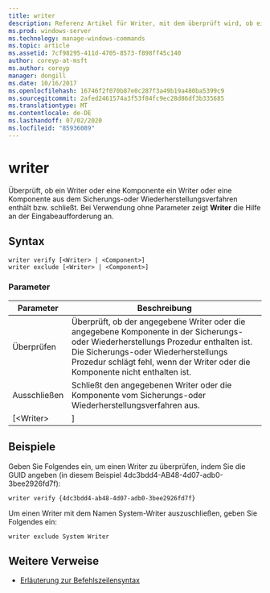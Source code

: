 ```yaml
---
title: writer
description: Referenz Artikel für Writer, mit dem überprüft wird, ob ein Writer oder eine Komponente ein Writer oder eine Komponente aus dem Sicherungs-oder Wiederherstellungsverfahren umfasst oder ausschließt.
ms.prod: windows-server
ms.technology: manage-windows-commands
ms.topic: article
ms.assetid: 7cf98295-411d-4705-8573-f898ff45c140
author: coreyp-at-msft
ms.author: coreyp
manager: dongill
ms.date: 10/16/2017
ms.openlocfilehash: 16746f2f070b87e0c287f3a49b19a480ba5399c9
ms.sourcegitcommit: 2afed2461574a3f53f84fc9ec28d86df3b335685
ms.translationtype: MT
ms.contentlocale: de-DE
ms.lasthandoff: 07/02/2020
ms.locfileid: "85936089"
---
```

# <a name="writer"></a>writer



Überprüft, ob ein Writer oder eine Komponente ein Writer oder eine Komponente aus dem Sicherungs-oder Wiederherstellungsverfahren enthält bzw. schließt. Bei Verwendung ohne Parameter zeigt **Writer** die Hilfe an der Eingabeaufforderung an.

## <a name="syntax"></a>Syntax

```
writer verify [<Writer> | <Component>]
writer exclude [<Writer> | <Component>]
```

### <a name="parameters"></a>Parameter

| Parameter  |                                                                                      Beschreibung                                                                                      |
|------------|---------------------------------------------------------------------------------------------------------------------------------------------------------------------------------------|
|   Überprüfen   | Überprüft, ob der angegebene Writer oder die angegebene Komponente in der Sicherungs-oder Wiederherstellungs Prozedur enthalten ist. Die Sicherungs-oder Wiederherstellungs Prozedur schlägt fehl, wenn der Writer oder die Komponente nicht enthalten ist. |
|  Ausschließen   |                                                   Schließt den angegebenen Writer oder die Komponente vom Sicherungs-oder Wiederherstellungsverfahren aus.                                                    |
| [\<Writer> |                                                                                     <Component>]                                                                                      |

## <a name="examples"></a>Beispiele

Geben Sie Folgendes ein, um einen Writer zu überprüfen, indem Sie die GUID angeben (in diesem Beispiel 4dc3bdd4-AB48-4d07-adb0-3bee2926fd7f):
```
writer verify {4dc3bdd4-ab48-4d07-adb0-3bee2926fd7f}
```
Um einen Writer mit dem Namen System-Writer auszuschließen, geben Sie Folgendes ein:
```
writer exclude System Writer
```

## <a name="additional-references"></a>Weitere Verweise

- [Erläuterung zur Befehlszeilensyntax](command-line-syntax-key.md)